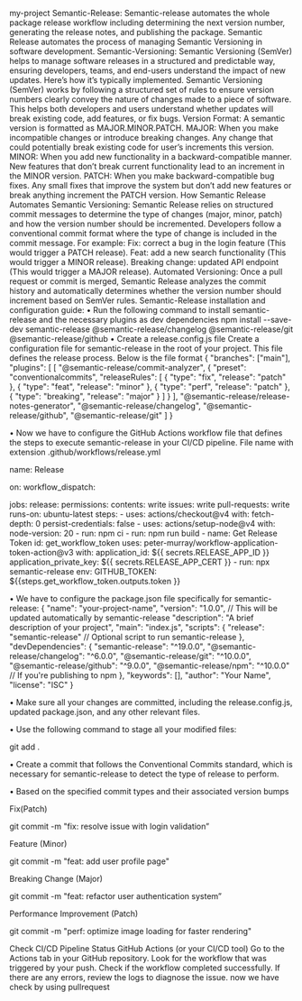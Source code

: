 my-project
Semantic-Release:
Semantic-release automates the whole package release workflow including determining the next version number, generating the release notes, and publishing the package. Semantic Release automates the process of managing Semantic Versioning in software development.
Semantic-Versioning:
Semantic Versioning (SemVer) helps to manage software releases in a structured and predictable way, ensuring developers, teams, and end-users understand the impact of new updates. Here’s how it’s typically implemented.
Semantic Versioning (SemVer) works by following a structured set of rules to ensure version numbers clearly convey the nature of changes made to a piece of software. This helps both developers and users understand whether updates will break existing code, add features, or fix bugs.
Version Format:
A semantic version is formatted as MAJOR.MINOR.PATCH.
MAJOR: When you make incompatible changes or introduce breaking changes. Any change that could potentially break existing code for user’s increments this version.
MINOR: When you add new functionality in a backward-compatible manner. New features that don’t break current functionality lead to an increment in the MINOR version.
PATCH: When you make backward-compatible bug fixes. Any small fixes that improve the system but don’t add new features or break anything increment the PATCH version.
How Semantic Release Automates Semantic Versioning:
 Semantic Release relies on structured commit messages to determine the type of changes (major, minor, patch) and how the version number should be incremented.
Developers follow a conventional commit format where the type of change is included in the commit message. For example:
 Fix: correct a bug in the login feature (This would trigger a PATCH release).
 Feat: add a new search functionality (This would trigger a MINOR release).
 Breaking change: updated API endpoint (This would trigger a MAJOR release).
 Automated Versioning:
  Once a pull request or commit is merged, Semantic Release analyzes the commit history and    automatically determines whether the version number should increment based on SemVer rules.
 Semantic-Release installation and configuration guide:
•	Run the following command to install semantic-release and the necessary plugins as dev dependencies
npm install --save-dev semantic-release @semantic-release/changelog @semantic-release/git @semantic-release/github 
•	Create a release.config.js file
Create a configuration file for semantic-release in the root of your project. This file defines the release process. 
Below is the file format
{
  "branches": ["main"],
  "plugins": [
    [
      "@semantic-release/commit-analyzer",
      {
        "preset": "conventionalcommits",
        "releaseRules": [
          { "type": "fix", "release": "patch" },
          { "type": "feat", "release": "minor" },
          { "type": "perf", "release": "patch" },
          { "type": "breaking", "release": "major" }
        ]
      }
    ],
    "@semantic-release/release-notes-generator",
    "@semantic-release/changelog",
    "@semantic-release/github",
    "@semantic-release/git"
  ]
}

•	Now we have to configure the GitHub Actions workflow file that defines the steps to execute semantic-release in your CI/CD pipeline.
      File name with extension .github/workflows/release.yml

name: Release

on:
  workflow_dispatch:

jobs:
  release:
    permissions:
      contents: write
      issues: write
      pull-requests: write
    runs-on: ubuntu-latest
    steps:
      - uses: actions/checkout@v4
        with:
          fetch-depth: 0
          persist-credentials: false
      - uses: actions/setup-node@v4
        with:
          node-version: 20
      - run: npm ci
      - run: npm run build
      - name: Get Release Token
        id: get_workflow_token
        uses: peter-murray/workflow-application-token-action@v3
        with:
          application_id: ${{ secrets.RELEASE_APP_ID }}
          application_private_key: ${{ secrets.RELEASE_APP_CERT }}
      - run: npx semantic-release
        env:
          GITHUB_TOKEN: ${{steps.get_workflow_token.outputs.token }}

•	We have to configure the package.json file specifically for semantic-release:
{
  "name": "your-project-name",
  "version": "1.0.0",  // This will be updated automatically by semantic-release
  "description": "A brief description of your project",
  "main": "index.js",
  "scripts": {
    "release": "semantic-release"  // Optional script to run semantic-release
  },
  "devDependencies": {
    "semantic-release": "^19.0.0",
    "@semantic-release/changelog": "^6.0.0",
    "@semantic-release/git": "^10.0.0",
    "@semantic-release/github": "^9.0.0",
    "@semantic-release/npm": "^10.0.0"  // If you're publishing to npm
  },
  "keywords": [],
  "author": "Your Name",
  "license": "ISC"
}

•	Make sure all your changes are committed, including the release.config.js, updated package.json, and any other relevant files.

•	Use the following command to stage all your modified files:

git add .

•	Create a commit that follows the Conventional Commits standard, which is necessary for semantic-release to detect the type of release to perform.

•	Based on the specified commit types and their associated version bumps

Fix(Patch)

git commit -m "fix: resolve issue with login validation”

Feature (Minor)

git commit -m "feat: add user profile page"

Breaking Change (Major)

git commit -m "feat: refactor user authentication system”

Performance Improvement (Patch)

git commit -m "perf: optimize image loading for faster rendering"


Check CI/CD Pipeline Status
GitHub Actions (or your CI/CD tool)
Go to the Actions tab in your GitHub repository.
Look for the workflow that was triggered by your push.
Check if the workflow completed successfully. If there are any errors, review the logs to diagnose the issue.
now we have check by using pullrequest
